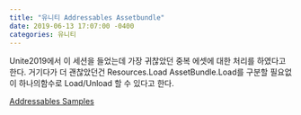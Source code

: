 ```yaml
---
title: "유니티 Addressables Assetbundle"
date: 2019-06-13 17:07:00 -0400
categories: 유니티
---
```


Unite2019에서 이 세션을 들었는데 가장 귀찮았던 중복 에셋에 대한 처리를 하였다고 한다.
거기다가 더 괜찮았던건 Resources.Load AssetBundle.Load를 구분할 필요없이 하나의함수로 Load/Unload 할 수 있다고 한다.

[Addressables Samples](https://github.com/Unity-Technologies/Addressables-Sample)
